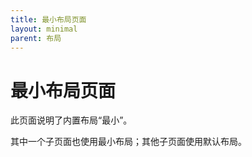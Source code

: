 ```yaml
---
title: 最小布局页面
layout: minimal
parent: 布局
---
```


# 最小布局页面

此页面说明了内置布局“最小”。

其中一个子页面也使用最小布局；其他子页面使用默认布局。
